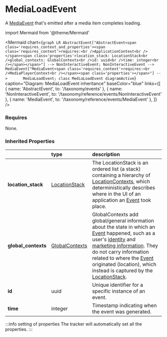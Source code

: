 # MediaLoadEvent

A [MediaEvent](/taxonomy/reference/events/MediaEvent) that's emitted after a media item completes loading.

import Mermaid from '@theme/Mermaid'

<Mermaid chart={`
    graph LR
      AbstractEvent["AbstractEvent<span class='requires_context_and_properties'><span class='requires_context'>requires:<br />ApplicationContext<br /></span><span class='properties'>location_stack: LocationStack<br />global_contexts: GlobalContexts<br />id: uuid<br />time: integer<br /></span></span>"] --> NonInteractiveEvent;
      NonInteractiveEvent --> MediaEvent["MediaEvent<span class='requires_context'>requires:<br />MediaPlayerContext<br /></span><span class='properties'></span>"] -->       MediaLoadEvent;
    class MediaLoadEvent diagramActive
  `}
  caption="Diagram: MediaLoadEvent inheritance"
  baseColor="blue"
  links={[
{ name: 'AbstractEvent', to: '/taxonomy/events' }, { name: 'NonInteractiveEvent', to: '/taxonomy/reference/events/NonInteractiveEvent' }, { name: 'MediaEvent', to: '/taxonomy/reference/events/MediaEvent' },   ]}
/>

### Requires

None.

### Inherited Properties

|                      | type                                                       | description                                                                                                                                                                                                                                                                                                                                                                                                                                                                                                                           |
|:---------------------|:-----------------------------------------------------------|:--------------------------------------------------------------------------------------------------------------------------------------------------------------------------------------------------------------------------------------------------------------------------------------------------------------------------------------------------------------------------------------------------------------------------------------------------------------------------------------------------------------------------------------|
| **location\_stack**  | [LocationStack](/taxonomy/reference/types/LocationStack)   | The LocationStack is an ordered list (a stack) containing a hierarchy of [LocationContexts](/taxonomy/reference/location-contexts/overview.md), which deterministically describes where in the UI of an application an [Event](/taxonomy/reference/events/overview.md) took place.                                                                                                                                                                                                                                                    |
| **global\_contexts** | [GlobalContexts](/taxonomy/reference/types/GlobalContexts) | GlobalContexts add global/general information about the state in which an [Event](/taxonomy/reference/events/overview.md) happened, such as a user's [identity](/taxonomy/reference/global-contexts/IdentityContext.md) and [marketing information](/taxonomy/reference/global-contexts/MarketingContext.md). They do not carry information related to where the [Event](/taxonomy/reference/events/overview.md) originated (location), which instead is captured by the [LocationStack](/taxonomy/reference/types/LocationStack.md). |
| **id**               | uuid                                                       | Unique identifier for a specific instance of an event.                                                                                                                                                                                                                                                                                                                                                                                                                                                                                |
| **time**             | integer                                                    | Timestamp indicating when the event was generated.                                                                                                                                                                                                                                                                                                                                                                                                                                                                                    |


:::info setting of properties
The tracker will automatically set all the properties.
:::
